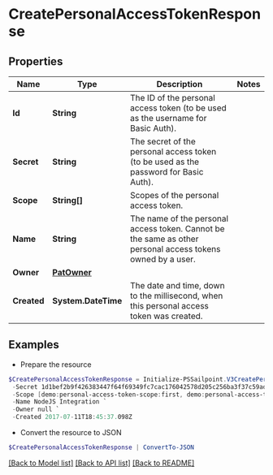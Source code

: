 # CreatePersonalAccessTokenResponse
## Properties

Name | Type | Description | Notes
------------ | ------------- | ------------- | -------------
**Id** | **String** | The ID of the personal access token (to be used as the username for Basic Auth). | 
**Secret** | **String** | The secret of the personal access token (to be used as the password for Basic Auth). | 
**Scope** | **String[]** | Scopes of the personal  access token. | 
**Name** | **String** | The name of the personal access token. Cannot be the same as other personal access tokens owned by a user. | 
**Owner** | [**PatOwner**](PatOwner.md) |  | 
**Created** | **System.DateTime** | The date and time, down to the millisecond, when this personal access token was created. | 

## Examples

- Prepare the resource
```powershell
$CreatePersonalAccessTokenResponse = Initialize-PSSailpoint.V3CreatePersonalAccessTokenResponse  -Id 86f1dc6fe8f54414950454cbb11278fa `
 -Secret 1d1bef2b9f426383447f64f69349fc7cac176042578d205c256ba3f37c59adb9 `
 -Scope [demo:personal-access-token-scope:first, demo:personal-access-token-scope:second] `
 -Name NodeJS Integration `
 -Owner null `
 -Created 2017-07-11T18:45:37.098Z
```

- Convert the resource to JSON
```powershell
$CreatePersonalAccessTokenResponse | ConvertTo-JSON
```

[[Back to Model list]](../README.md#documentation-for-models) [[Back to API list]](../README.md#documentation-for-api-endpoints) [[Back to README]](../README.md)

